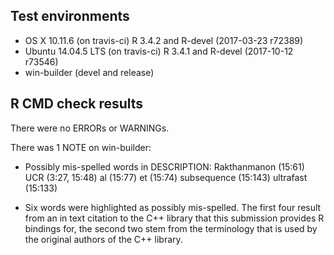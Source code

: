 
## Test environments
* OS X 10.11.6 (on travis-ci) R 3.4.2 and R-devel (2017-03-23 r72389)
* Ubuntu 14.04.5 LTS (on travis-ci) R 3.4.1 and R-devel (2017-10-12 r73546)
* win-builder (devel and release)

## R CMD check results
There were no ERRORs or WARNINGs.

There was 1 NOTE on win-builder:

* Possibly mis-spelled words in DESCRIPTION:
  Rakthanmanon (15:61)
  UCR (3:27, 15:48)
  al (15:77)
  et (15:74)
  subsequence (15:143)
  ultrafast (15:133)



* Six words were highlighted as possibly mis-spelled. The first four result from an in text citation to the C++ library that this submission provides R bindings for, the second two stem from the terminology that is used by the original authors of the C++ library.

